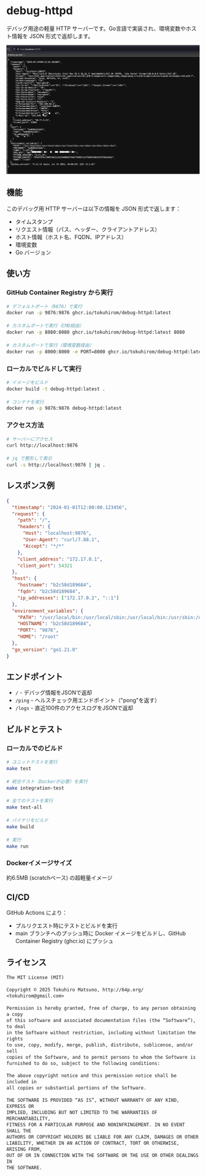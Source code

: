 # debug-httpd

デバッグ用途の軽量 HTTP サーバーです。Go言語で実装され、環境変数やホスト情報を JSON 形式で返却します。

![screenshot](screenshot-20250724T181254@2x.png)

## 機能

このデバッグ用 HTTP サーバーは以下の情報を JSON 形式で返します：

- タイムスタンプ
- リクエスト情報（パス、ヘッダー、クライアントアドレス）
- ホスト情報（ホスト名、FQDN、IPアドレス）
- 環境変数
- Go バージョン

## 使い方

### GitHub Container Registry から実行

```bash
# デフォルトポート（9876）で実行
docker run -p 9876:9876 ghcr.io/tokuhirom/debug-httpd:latest

# カスタムポートで実行（CMD経由）
docker run -p 8080:8080 ghcr.io/tokuhirom/debug-httpd:latest 8080

# カスタムポートで実行（環境変数経由）
docker run -p 8000:8000 -e PORT=8000 ghcr.io/tokuhirom/debug-httpd:latest
```

### ローカルでビルドして実行

```bash
# イメージをビルド
docker build -t debug-httpd:latest .

# コンテナを実行
docker run -p 9876:9876 debug-httpd:latest
```

### アクセス方法

```bash
# サーバーにアクセス
curl http://localhost:9876

# jq で整形して表示
curl -s http://localhost:9876 | jq .
```

## レスポンス例

```json
{
  "timestamp": "2024-01-01T12:00:00.123456",
  "request": {
    "path": "/",
    "headers": {
      "Host": "localhost:9876",
      "User-Agent": "curl/7.88.1",
      "Accept": "*/*"
    },
    "client_address": "172.17.0.1",
    "client_port": 54321
  },
  "host": {
    "hostname": "b2c58d189684",
    "fqdn": "b2c58d189684",
    "ip_addresses": ["172.17.0.2", "::1"]
  },
  "environment_variables": {
    "PATH": "/usr/local/bin:/usr/local/sbin:/usr/local/bin:/usr/sbin:/usr/bin:/sbin:/bin",
    "HOSTNAME": "b2c58d189684",
    "PORT": "9876",
    "HOME": "/root"
  },
  "go_version": "go1.21.0"
}
```

## エンドポイント

- `/` - デバッグ情報をJSONで返却
- `/ping` - ヘルスチェック用エンドポイント（"pong"を返す）
- `/logs` - 直近100件のアクセスログをJSONで返却

## ビルドとテスト

### ローカルでのビルド
```bash
# ユニットテストを実行
make test

# 統合テスト（Dockerが必要）を実行
make integration-test

# 全てのテストを実行
make test-all

# バイナリをビルド
make build

# 実行
make run
```

### Dockerイメージサイズ
約6.5MB (scratchベース) の超軽量イメージ

## CI/CD

GitHub Actions により：
- プルリクエスト時にテストとビルドを実行
- main ブランチへのプッシュ時に Docker イメージをビルドし、GitHub Container Registry (ghcr.io) にプッシュ

## ライセンス

```
The MIT License (MIT)

Copyright © 2025 Tokuhiro Matsuno, http://64p.org/ <tokuhirom@gmail.com>

Permission is hereby granted, free of charge, to any person obtaining a copy
of this software and associated documentation files (the “Software”), to deal
in the Software without restriction, including without limitation the rights
to use, copy, modify, merge, publish, distribute, sublicense, and/or sell
copies of the Software, and to permit persons to whom the Software is
furnished to do so, subject to the following conditions:

The above copyright notice and this permission notice shall be included in
all copies or substantial portions of the Software.

THE SOFTWARE IS PROVIDED “AS IS”, WITHOUT WARRANTY OF ANY KIND, EXPRESS OR
IMPLIED, INCLUDING BUT NOT LIMITED TO THE WARRANTIES OF MERCHANTABILITY,
FITNESS FOR A PARTICULAR PURPOSE AND NONINFRINGEMENT. IN NO EVENT SHALL THE
AUTHORS OR COPYRIGHT HOLDERS BE LIABLE FOR ANY CLAIM, DAMAGES OR OTHER
LIABILITY, WHETHER IN AN ACTION OF CONTRACT, TORT OR OTHERWISE, ARISING FROM,
OUT OF OR IN CONNECTION WITH THE SOFTWARE OR THE USE OR OTHER DEALINGS IN
THE SOFTWARE.
```
